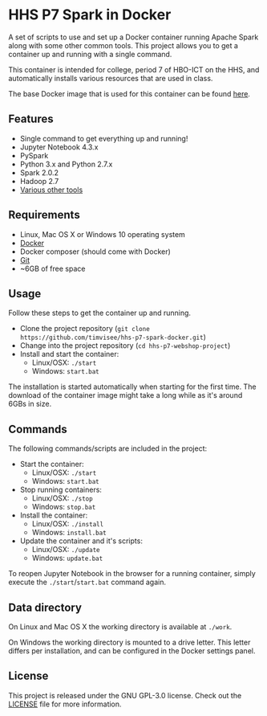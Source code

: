 # HHS P7 Spark in Docker
A set of scripts to use and set up a Docker container running Apache Spark
along with some other common tools. This project allows you to get a
container up and running with a single command.

This container is intended for college, period 7 of HBO-ICT on the HHS,
and automatically installs various resources that are used in class.

The base Docker image that is used for this container can be found [here](https://github.com/jupyter/docker-stacks/tree/master/all-spark-notebook).

## Features
* Single command to get everything up and running!
* Jupyter Notebook 4.3.x
* PySpark
* Python 3.x and Python 2.7.x
* Spark 2.0.2
* Hadoop 2.7
* [Various other tools](https://github.com/jupyter/docker-stacks/tree/master/all-spark-notebook#what-it-gives-you)

## Requirements
* Linux, Mac OS X or Windows 10 operating system
* [Docker](https://www.docker.com/)
* Docker composer (should come with Docker)
* [Git](https://git-scm.com/)
* ~6GB of free space

## Usage
Follow these steps to get the container up and running.
* Clone the project repository (`git clone https://github.com/timvisee/hhs-p7-spark-docker.git`)
* Change into the project repository (`cd hhs-p7-webshop-project`)
* Install and start the container:
    * Linux/OSX: `./start`
    * Windows: `start.bat`

The installation is started automatically when starting for the first time.
The download of the container image might take a long while as it's around
6GBs in size.

## Commands
The following commands/scripts are included in the project:
* Start the container:
    * Linux/OSX: `./start`
    * Windows: `start.bat`
* Stop running containers:
    * Linux/OSX: `./stop`
    * Windows: `stop.bat`
* Install the container:
    * Linux/OSX: `./install`
    * Windows: `install.bat`
* Update the container and it's scripts:
    * Linux/OSX: `./update`
    * Windows: `update.bat`

To reopen Jupyter Notebook in the browser for a running container,
simply execute the `./start`/`start.bat` command again.

## Data directory
On Linux and Mac OS X the working directory is available at `./work`.

On Windows the working directory is mounted to a drive letter.
This letter differs per installation, and can be configured in the Docker 
settings panel.

## License
This project is released under the GNU GPL-3.0 license.
Check out the [LICENSE](LICENSE) file for more information.
